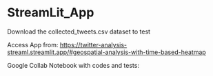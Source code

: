 # StreamLit_App

Download the collected_tweets.csv dataset to test

Access App from: https://twitter-analysis-streaml.streamlit.app/#geospatial-analysis-with-time-based-heatmap 

Google Collab Notebook with codes and tests: 

